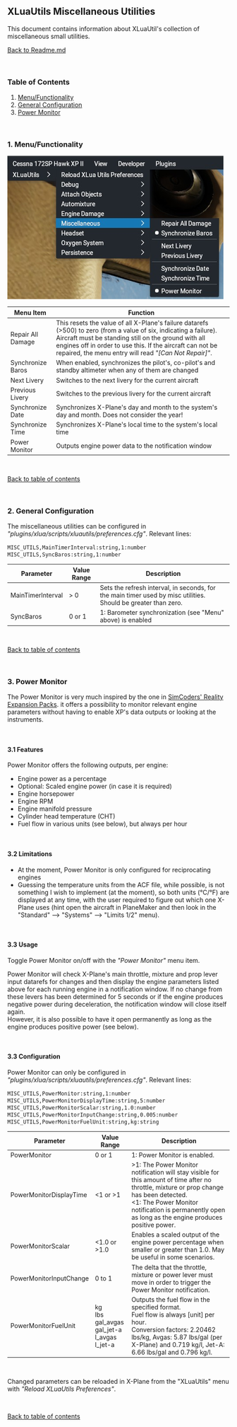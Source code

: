 ## XLuaUtils Miscellaneous Utilities

This document contains information about XLuaUtil's collection of miscellaneous small utilities.

[Back to Readme.md](../README.md) 

&nbsp;

<a name="toc"></a>
### Table of Contents
1. [Menu/Functionality](#1)   
2. [General Configuration](#2)   
3. [Power Monitor](#3)   

&nbsp;
 
 <a name="1"></a>
### 1. Menu/Functionality

![XLuaUtils Misc Menu](Images/XLuaUtils_Misc.jpg  "XLuaUtils Misc Menu")

Menu Item|Function
-|-
Repair All Damage|This resets the value of all X-Plane's failure datarefs (>500) to zero (from a value of six, indicating a failure). Aircraft must be standing still on the ground with all engines off in order to use this. If the aircraft can not be repaired, the menu entry will read _"[Can Not Repair]"_.
Synchronize Baros|When enabled, synchronizes the pilot's, co-pilot's and standby altimeter when any of them are changed
Next Livery|Switches to the next livery for the current aircraft
Previous Livery|Switches to the previous livery for the current aircraft
Synchronize Date|Synchronizes X-Plane's day and month to the system's day and month. Does not consider the year!
Synchronize Time|Synchronizes X-Plane's local time to the system's local time
Power Monitor|Outputs engine power data to the notification window 

&nbsp;

[Back to table of contents](#toc)

&nbsp;

<a name="2"></a>
### 2. General Configuration

The miscellaneous utilities can be configured in _"plugins/xlua/scripts/xluautils/preferences.cfg"_. Relevant lines:

```
MISC_UTILS,MainTimerInterval:string,1:number
MISC_UTILS,SyncBaros:string,1:number
```

Parameter|Value Range|Description
-|-|-
MainTimerInterval|> 0|Sets the refresh interval, in seconds, for the main timer used by misc utilities. Should be greater than zero.
SyncBaros|0 or 1|1: Barometer synchronization (see "Menu" above) is enabled

&nbsp;

[Back to table of contents](#toc)

&nbsp;

<a name="3"></a>
### 3. Power Monitor

The Power Monitor is very much inspired by the one in [SimCoders' Reality Expansion Packs](https://www.simcoders.com/reality-expansion-pack/overview/). it offers a possibility to monitor relevant engine parameters without having to enable XP's data outputs or looking at the instruments.  

&nbsp;

#### 3.1 Features

Power Monitor offers the following outputs, per engine:

- Engine power as a percentage
- Optional: Scaled engine power (in case it is required)
- Engine horsepower
- Engine RPM
- Engine manifold pressure
- Cylinder head temperature (CHT)
- Fuel flow in various units (see below), but always per hour

&nbsp;

#### 3.2 Limitations

- At the moment, Power Monitor is only configured for reciprocating engines
- Guessing the temperature units from the ACF file, while possible, is not something I wish to implement (at the moment), so both units (°C/°F) are displayed at any time, with the user required to figure out which one X-Plane uses (hint open the aircraft in PlaneMaker and then look in the "Standard" --> "Systems" --> "Limits 1/2" menu).

&nbsp;

#### 3.3 Usage

Toggle Power Monitor on/off with the _"Power Monitor"_ menu item.

Power Monitor will check X-Plane's main throttle, mixture and prop lever input datarefs for changes and then display the engine parameters listed above for each running engine in a notification window. If no change from these levers has been determined for 5 seconds or if the engine produces negative power during deceleration, the notification window will close itself again.   
However, it is also possible to have it open permanently as long as the engine produces positive power (see below).


&nbsp;
 
#### 3.3 Configuration

Power Monitor can only be configured in _"plugins/xlua/scripts/xluautils/preferences.cfg"_. Relevant lines:

```
MISC_UTILS,PowerMonitor:string,1:number
MISC_UTILS,PowerMonitorDisplayTime:string,5:number
MISC_UTILS,PowerMonitorScalar:string,1.0:number
MISC_UTILS,PowerMonitorInputChange:string,0.005:number
MISC_UTILS,PowerMonitorFuelUnit:string,kg:string
```

Parameter|Value Range|Description
-|-|-
PowerMonitor|0 or 1|1: Power Monitor is enabled.
PowerMonitorDisplayTime|<1 or >1|>1: The Power Monitor notification will stay visible for this amount of time after no throttle, mixture or prop change has been detected.<br><1: The Power Monitor notification is permanently open as long as the engine produces positive power.  
PowerMonitorScalar|<1.0 or >1.0|Enables a scaled output of the engine power percentage when smaller or greater than 1.0. May be useful in some scenarios.
PowerMonitorInputChange|0 to 1|The delta that the throttle, mixture or power lever must move in order to trigger the Power Monitor notification.
PowerMonitorFuelUnit|kg<br>lbs<br>gal_avgas<br>gal_jet-a<br>l_avgas<br>l_jet-a|Outputs the fuel flow in the specified format.<br>Fuel flow is always [unit] per hour.<br>Conversion factors: 2.20462 lbs/kg, Avgas: 5.87 lbs/gal (per X-Plane) and 0.719 kg/l, Jet-A: 6.66 lbs/gal and 0.796 kg/l.

&nbsp;

Changed parameters can be reloaded in X-Plane from the "XLuaUtils" menu with _"Reload XLuaUtils Preferences"_.

&nbsp;

[Back to table of contents](#toc)

&nbsp;